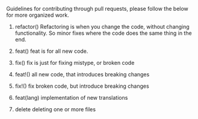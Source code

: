 Guidelines for contributing through pull requests, please follow the below for more organized work.

1. refactor()
Refactoring is when you change the code, without changing functionality. So minor fixes where the code does the same thing in the end.

2. feat()
feat is for all new code.

3. fix()
fix is just for fixing mistype, or broken code

4. feat!()
all new code, that introduces breaking changes

5. fix!()
fix broken code, but introduce breaking changes

6. feat(lang)
implementation of new translations

7. delete
deleting one or more files
